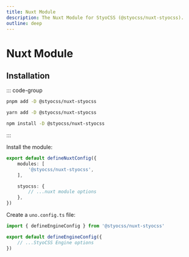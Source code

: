 ```yaml
---
title: Nuxt Module
description: The Nuxt Module for StyoCSS (@styocss/nuxt-styocss).
outline: deep
---
```


# Nuxt Module

## Installation

::: code-group

```bash [pnpm]
pnpm add -D @styocss/nuxt-styocss
```

```bash [yarn]
yarn add -D @styocss/nuxt-styocss
```

```bash [npm]
npm install -D @styocss/nuxt-styocss
```

:::

Install the module:

```ts [nuxt.config.ts]
export default defineNuxtConfig({
	modules: [
		'@styocss/nuxt-styocss',
	],

	styocss: {
		// ...nuxt module options
	},
})
```

Create a `uno.config.ts` file:

```ts [styo.config.ts]
import { defineEngineConfig } from '@styocss/nuxt-styocss'

export default defineEngineConfig({
	// ...StyoCSS Engine options
})
```
